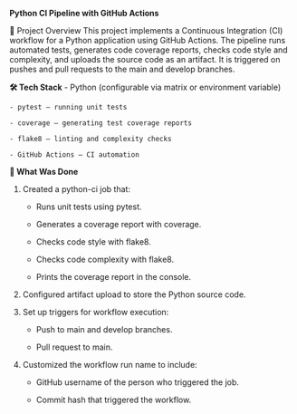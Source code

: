 **Python CI Pipeline with GitHub Actions**

📌 Project Overview
This project implements a Continuous Integration (CI) workflow for a Python application using GitHub Actions.
The pipeline runs automated tests, generates code coverage reports, checks code style and complexity, and uploads the source code as an artifact.
It is triggered on pushes and pull requests to the main and develop branches.

**🛠 Tech Stack**
    - Python (configurable via matrix or environment variable)
    
    - pytest – running unit tests
    
    - coverage – generating test coverage reports
    
    - flake8 – linting and complexity checks
    
    - GitHub Actions – CI automation

**🚀 What Was Done**
1. Created a python-ci job that:

    - Runs unit tests using pytest.
    
    - Generates a coverage report with coverage.
    
    - Checks code style with flake8.
    
    - Checks code complexity with flake8.
    
    - Prints the coverage report in the console.

2. Configured artifact upload to store the Python source code.

3. Set up triggers for workflow execution:

    - Push to main and develop branches.
    
    - Pull request to main.

4. Customized the workflow run name to include:

    - GitHub username of the person who triggered the job.
    
    - Commit hash that triggered the workflow.
